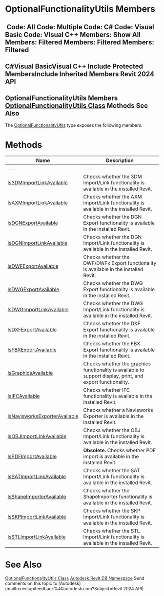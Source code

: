 # OptionalFunctionalityUtils Members

﻿
 Code: All Code: Multiple Code: C# Code: Visual Basic Code: Visual C++  Members: Show All Members: Filtered Members: Filtered Members: Filtered   
---  
C#Visual BasicVisual C++
Include Protected MembersInclude Inherited Members
Revit 2024 API  
---  
OptionalFunctionalityUtils Members  
[OptionalFunctionalityUtils Class](98d35b3b-34ec-4105-f7c5-16e9215b6b52.md "OptionalFunctionalityUtils Class") Methods See Also  
---  
The [OptionalFunctionalityUtils](98d35b3b-34ec-4105-f7c5-16e9215b6b52.md "OptionalFunctionalityUtils Class") type exposes the following members.
# Methods
| Name | Description |
| --- | --- |
| --- | --- | --- |
| [Is3DMImportLinkAvailable](bc7007c6-53cf-0150-340d-64f3b5ed19c8.md "Is3DMImportLinkAvailable Method") | Checks whether the 3DM Import/Link functionality is available in the installed Revit. |
| [IsAXMImportLinkAvailable](66c70b07-0932-8a9d-5139-0c7e00eacc3e.md "IsAXMImportLinkAvailable Method") | Checks whether the AXM Import/Link functionality is available in the installed Revit. |
| [IsDGNExportAvailable](689e4558-a8ac-8d78-81fd-01d4e73a6b28.md "IsDGNExportAvailable Method") | Checks whether the DGN Export functionality is available in the installed Revit. |
| [IsDGNImportLinkAvailable](0b13c77b-73bf-d9a2-5570-4079de694d84.md "IsDGNImportLinkAvailable Method") | Checks whether the DGN Import/Link functionality is available in the installed Revit. |
| [IsDWFExportAvailable](b16130da-6415-6f7d-bd08-9d984c59d5cb.md "IsDWFExportAvailable Method") | Checks whether the DWF/DWFx Export functionality is available in the installed Revit. |
| [IsDWGExportAvailable](ffbcdc6e-d0d1-598f-0ce3-1eb9b53bb7d2.md "IsDWGExportAvailable Method") | Checks whether the DWG Export functionality is available in the installed Revit. |
| [IsDWGImportLinkAvailable](9c83020b-2349-7cb0-c275-cb2bbbc884fc.md "IsDWGImportLinkAvailable Method") | Checks whether the DWG Import/Link functionality is available in the installed Revit. |
| [IsDXFExportAvailable](453d947e-fa89-e18e-d9f8-1084cf53c63f.md "IsDXFExportAvailable Method") | Checks whether the DXF Export functionality is available in the installed Revit. |
| [IsFBXExportAvailable](4b97cd38-b83e-70fa-9a9d-46bd8bc997ad.md "IsFBXExportAvailable Method") | Checks whether the FBX Export functionality is available in the installed Revit. |
| [IsGraphicsAvailable](0acdd04a-8dd4-861e-59e3-874a5b0eb3c0.md "IsGraphicsAvailable Method") | Checks whether the graphics functionality is available to support display, print, and export functionality. |
| [IsIFCAvailable](c1c011d3-b6e9-2a64-8c58-c7c386100aae.md "IsIFCAvailable Method") | Checks whether IFC functionality is available in the installed Revit. |
| [IsNavisworksExporterAvailable](429a8247-5f73-a254-1377-f384a9360226.md "IsNavisworksExporterAvailable Method") | Checks whether a Navisworks Exporter is available in the installed Revit. |
| [IsOBJImportLinkAvailable](a40a6f4e-185e-1ca8-f13a-510694d9aa3d.md "IsOBJImportLinkAvailable Method") | Checks whether the OBJ Import/Link functionality is available in the installed Revit. |
| [IsPDFImportAvailable](0807c7de-118e-c54c-a39e-9c2c78962add.md "IsPDFImportAvailable Method") | **Obsolete.** Checks whether PDF import is available in the installed Revit. |
| [IsSATImportLinkAvailable](cbb938d6-fee4-f1b7-9d59-46a9e64ddf9b.md "IsSATImportLinkAvailable Method") | Checks whether the SAT Import/Link functionality is available in the installed Revit. |
| [IsShapeImporterAvailable](1b876c5c-c873-7347-efb9-280fa827b325.md "IsShapeImporterAvailable Method") | Checks whether the ShapeImporter functionality is available in the installed Revit. |
| [IsSKPImportLinkAvailable](22b0cd7f-65d5-0438-87e6-5da9d997458d.md "IsSKPImportLinkAvailable Method") | Checks whether the SKP Import/Link functionality is available in the installed Revit. |
| [IsSTLImportLinkAvailable](5696f417-fc6c-2dc1-d5eb-d962844210bf.md "IsSTLImportLinkAvailable Method") | Checks whether the STL Import/Link functionality is available in the installed Revit. |

# See Also
[OptionalFunctionalityUtils Class](98d35b3b-34ec-4105-f7c5-16e9215b6b52.md "OptionalFunctionalityUtils Class")
[Autodesk.Revit.DB Namespace](87546ba7-461b-c646-cbb1-2cb8f5bff8b2.md "Autodesk.Revit.DB Namespace")
Send comments on this topic to [Autodesk](mailto:revitapifeedback%40autodesk.com?Subject=Revit 2024 API)
